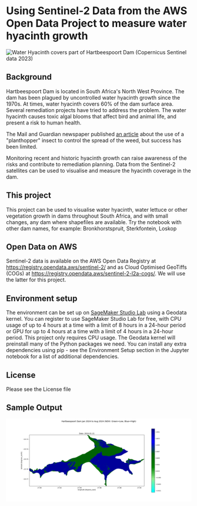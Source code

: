 # Using Sentinel-2 Data from the AWS Open Data Project to measure water hyacinth growth

![Water Hyacinth covers part of Hartbeespoort Dam](WaterHyacinthCoversTheDam.png "Hartbeespoort Dam")
(Copernicus Sentinel data 2023)

## Background
Hartbeespoort Dam is located in South Africa's North West Province. The dam has been plagued by uncontrolled water hyacinth growth since the 1970s. At times, water hyacinth covers 60% of the dam surface area. Several remediation projects have tried to address the problem. The water hyacinth causes toxic algal blooms that affect bird and animal life, and present a risk to human health. 

The Mail and Guardian newspaper published [an article](https://mg.co.za/the-green-guardian/2023-11-12-tiny-planthoppers-reduce-invasive-water-hyacinth-on-hartbeespoort-dam-to-5/) about the use of a "planthopper" insect to control the spread of the weed, but success has been limited.

Monitoring recent and historic hyacinth growth can raise awareness of the risks and contribute to remediation planning. Data from the Sentinel-2 satellites can be used to visualise and measure the hyacinth coverage in the dam.

## This project
This project can be used to visualise water hyacinth, water lettuce or other vegetation growth in dams throughout South Africa, and with small changes, any dam where shapefiles are available. Try the notebook with other dam names, for example: Bronkhorstspruit, Sterkfontein, Loskop

## Open Data on AWS
Sentinel-2 data is available on the AWS Open Data Registry at https://registry.opendata.aws/sentinel-2/ and as Cloud Optimised GeoTiffs (COGs) at https://registry.opendata.aws/sentinel-2-l2a-cogs/. We will use the latter for this project.

## Environment setup

The environment can be set up on [SageMaker Studio Lab](https://studiolab.sagemaker.aws) using a Geodata kernel. You can register to use SageMaker Studio Lab for free, with CPU usage of up to 4 hours at a time with a limit of 8 hours in a 24-hour period or GPU for up to 4 hours at a time with a limit of 4 hours in a 24-hour period. This project only requires CPU usage. The Geodata kernel will preinstall many of the Python packages we need. You can install any extra dependencies using pip - see the Environment Setup section in the Jupyter notebook for a list of additional dependencies.

## License
Please see the License file

## Sample Output
![2024 Water Hyacinth on Hartbeespoort Dam](HartbeespoortNDVIAnimation2024.gif "Hartbeespoort Dam NDVI")